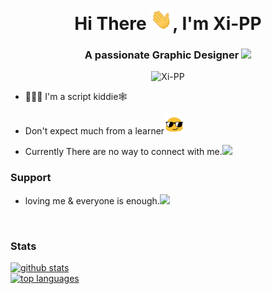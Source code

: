 <h1 align="center">Hi There <img src="https://raw.githubusercontent.com/Xi-PP/Xi-PP/main/wavehand.gif" width="35px">, I'm Xi-PP</h1>
<h3 align="center">A passionate Graphic Designer <img src="https://media.giphy.com/media/WUlplcMpOCEmTGBtBW/giphy.gif" width="30"></h3>

<p align="center"> <img src="https://komarev.com/ghpvc/?username=Xi-PP&label=Profile%20views&color=81cbe3&style=flat" alt="Xi-PP" /> </p>


- 🧑🏻‍💻 I'm a script kiddie🕸️

- Don't expect much from a learner<img src="https://raw.githubusercontent.com/Xi-PP/Xi-PP/main/Sunglasses.gif" width="32">

- Currently There are no way to connect with me.<img src="https://media.giphy.com/media/VgCDAzcKvsR6OM0uWg/giphy.gif" width="42">

<h3 align="left">Support </h3>


- loving me & everyone is enough.<img src="https://media.giphy.com/media/LnQjpWaON8nhr21vNW/giphy.gif" width="41">

<br>

<h3 align="left">Stats </h3>

[![github stats](https://github-readme-stats.vercel.app/api?username=Xi-PP&show_icons=true&count_private=true)](https://github.com/Xi-PP)
<br>
[![top languages](https://github-readme-stats.vercel.app/api/top-langs/?username=Xi-PP&show_icons=true&layout=compact)](https://github.com/Xi-PP)


